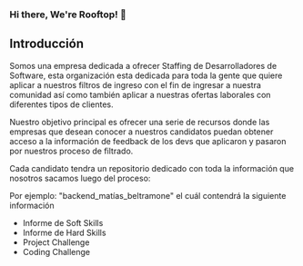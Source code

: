 ### Hi there, We're Rooftop! 👋

## Introducción

Somos una empresa dedicada a ofrecer Staffing de Desarrolladores de Software, esta organización esta dedicada para toda la gente que quiere aplicar a nuestros filtros
de ingreso con el fin de ingresar a nuestra comunidad así como también aplicar a nuestras ofertas laborales con diferentes tipos de clientes.

Nuestro objetivo principal es ofrecer una serie de recursos donde las empresas que desean conocer a nuestros candidatos puedan obtener acceso a la información de feedback de los devs que aplicaron y pasaron por nuestros proceso de filtrado.

Cada candidato tendra un repositorio dedicado con toda la información que nosotros sacamos luego del proceso:

Por ejemplo: "backend_matías_beltramone" el cuál contendrá la siguiente información

- Informe de Soft Skills
- Informe de Hard Skills
- Project Challenge
- Coding Challenge
